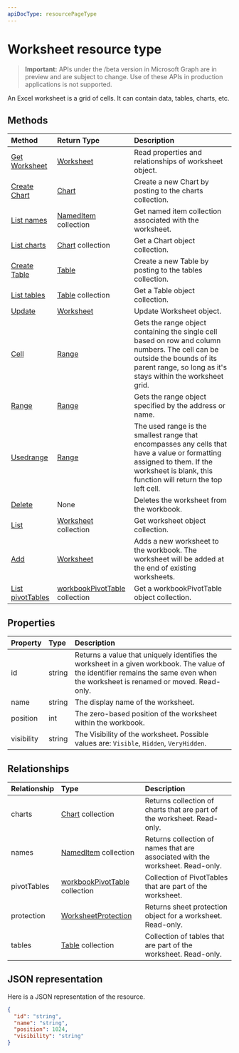 ```yaml
---
apiDocType: resourcePageType
---
```

# Worksheet resource type

> **Important:** APIs under the /beta version in Microsoft Graph are in preview and are subject to change. Use of these APIs in production applications is not supported.

An Excel worksheet is a grid of cells. It can contain data, tables, charts, etc.


## Methods

| Method		   | Return Type	|Description|
|:---------------|:--------|:----------|
|[Get Worksheet](../api/worksheet_get.md) | [Worksheet](worksheet.md) |Read properties and relationships of worksheet object.|
|[Create Chart](../api/worksheet_post_charts.md) |[Chart](chart.md)| Create a new Chart by posting to the charts collection.|
|[List names](../api/worksheet_list_names.md) |[NamedItem](nameditem.md) collection| Get named item collection associated with the worksheet.|
|[List charts](../api/worksheet_list_charts.md) |[Chart](chart.md) collection| Get a Chart object collection.|
|[Create Table](../api/worksheet_post_tables.md) |[Table](table.md)| Create a new Table by posting to the tables collection.|
|[List tables](../api/worksheet_list_tables.md) |[Table](table.md) collection| Get a Table object collection.|
|[Update](../api/worksheet_update.md) | [Worksheet](worksheet.md)	|Update Worksheet object. |
|[Cell](../api/worksheet_cell.md)|[Range](range.md)|Gets the range object containing the single cell based on row and column numbers. The cell can be outside the bounds of its parent range, so long as it's stays within the worksheet grid.|
|[Range](../api/worksheet_range.md)|[Range](range.md)|Gets the range object specified by the address or name.|
|[Usedrange](../api/worksheet_usedrange.md)|[Range](range.md)|The used range is the smallest range that encompasses any cells that have a value or formatting assigned to them. If the worksheet is blank, this function will return the top left cell.|
|[Delete](../api/worksheet_delete.md)|None|Deletes the worksheet from the workbook.|
|[List](../api/worksheet_list.md) | [Worksheet](worksheet.md) collection |Get worksheet object collection. |
|[Add](../api/worksheetcollection_add.md)|[Worksheet](worksheet.md)|Adds a new worksheet to the workbook. The worksheet will be added at the end of existing worksheets. |
|[List pivotTables](../api/workbookworksheet_list_pivottables.md) |[workbookPivotTable](workbookpivottable.md) collection| Get a workbookPivotTable object collection.|

## Properties
| Property	   | Type	|Description|
|:---------------|:--------|:----------|
|id|string|Returns a value that uniquely identifies the worksheet in a given workbook. The value of the identifier remains the same even when the worksheet is renamed or moved. Read-only.|
|name|string|The display name of the worksheet.|
|position|int|The zero-based position of the worksheet within the workbook.|
|visibility|string|The Visibility of the worksheet. Possible values are: `Visible`, `Hidden`, `VeryHidden`.|

## Relationships
| Relationship | Type	|Description|
|:---------------|:--------|:----------|
|charts|[Chart](chart.md) collection|Returns collection of charts that are part of the worksheet. Read-only.|
|names|[NamedItem](nameditem.md) collection|Returns collection of names that are associated with the worksheet. Read-only.|
|pivotTables|[workbookPivotTable](workbookpivottable.md) collection| Collection of PivotTables that are part of the worksheet. |
|protection|[WorksheetProtection](worksheetprotection.md)|Returns sheet protection object for a worksheet. Read-only.|
|tables|[Table](table.md) collection|Collection of tables that are part of the worksheet. Read-only.|

## JSON representation

Here is a JSON representation of the resource.

<!-- {
  "blockType": "resource",
  "optionalProperties": [

  ],
  "@odata.type": "microsoft.graph.worksheet"
}-->

```json
{
  "id": "string",
  "name": "string",
  "position": 1024,
  "visibility": "string"
}

```

<!-- uuid: 8fcb5dbc-d5aa-4681-8e31-b001d5168d79
2015-10-25 14:57:30 UTC -->
<!-- {
  "type": "#page.annotation",
  "description": "Worksheet resource",
  "keywords": "",
  "section": "documentation",
  "tocPath": ""
}-->
